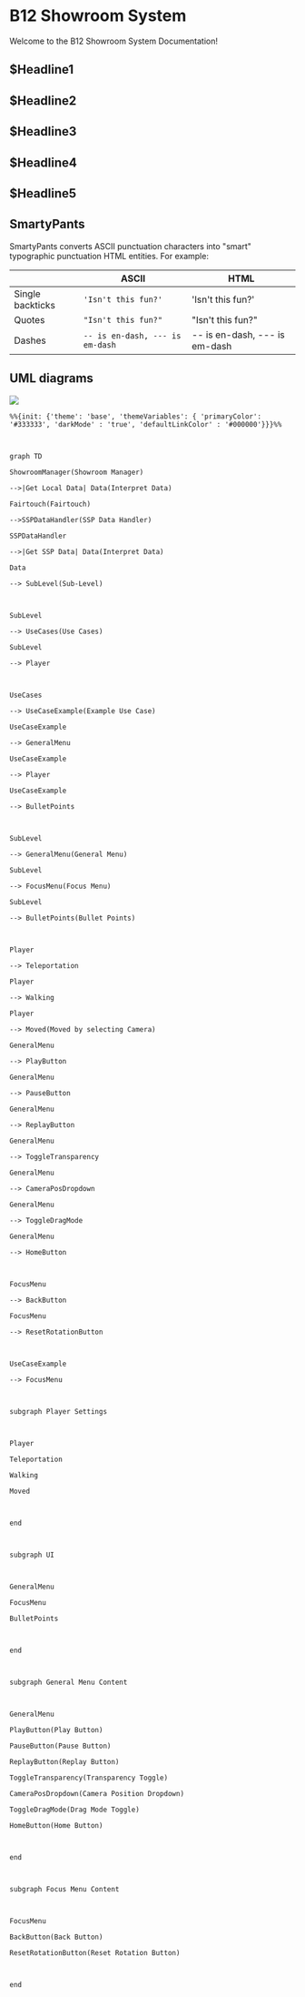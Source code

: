 # B12 Showroom System

Welcome to the B12 Showroom System Documentation!


## $Headline1

## $Headline2

## $Headline3

## $Headline4

## $Headline5


## SmartyPants

SmartyPants converts ASCII punctuation characters into "smart" typographic punctuation HTML entities. For example:

|                |ASCII                          |HTML                         |
|----------------|-------------------------------|-----------------------------|
|Single backticks|`'Isn't this fun?'`            |'Isn't this fun?'            |
|Quotes          |`"Isn't this fun?"`            |"Isn't this fun?"            |
|Dashes          |`-- is en-dash, --- is em-dash`|-- is en-dash, --- is em-dash|

## UML diagrams


![](https://raw.githubusercontent.com/Niko-Becker-B12/B12-Showroom-System/6603e173622addeb0aa187db13d035104640565e/Documentation%7E/com.b12.showroom.systemArchitecture.svg)



```mermaid
%%{init: {'theme': 'base', 'themeVariables': { 'primaryColor': '#333333', 'darkMode' : 'true', 'defaultLinkColor' : '#000000'}}}%%

  

graph TD

ShowroomManager(Showroom Manager)

-->|Get Local Data| Data(Interpret Data)

Fairtouch(Fairtouch)

-->SSPDataHandler(SSP Data Handler)

SSPDataHandler

-->|Get SSP Data| Data(Interpret Data)

Data

--> SubLevel(Sub-Level)

  

SubLevel

--> UseCases(Use Cases)

SubLevel

--> Player

  

UseCases

--> UseCaseExample(Example Use Case)

UseCaseExample

--> GeneralMenu

UseCaseExample

--> Player

UseCaseExample

--> BulletPoints

  

SubLevel

--> GeneralMenu(General Menu)

SubLevel

--> FocusMenu(Focus Menu)

SubLevel

--> BulletPoints(Bullet Points)

  

Player

--> Teleportation

Player

--> Walking

Player

--> Moved(Moved by selecting Camera)

GeneralMenu

--> PlayButton

GeneralMenu

--> PauseButton

GeneralMenu

--> ReplayButton

GeneralMenu

--> ToggleTransparency

GeneralMenu

--> CameraPosDropdown

GeneralMenu

--> ToggleDragMode

GeneralMenu

--> HomeButton

  

FocusMenu

--> BackButton

FocusMenu

--> ResetRotationButton

  

UseCaseExample

--> FocusMenu

  

subgraph Player Settings

  

Player

Teleportation

Walking

Moved

  

end

  

subgraph UI

  

GeneralMenu

FocusMenu

BulletPoints

  

end

  

subgraph General Menu Content

  

GeneralMenu

PlayButton(Play Button)

PauseButton(Pause Button)

ReplayButton(Replay Button)

ToggleTransparency(Transparency Toggle)

CameraPosDropdown(Camera Position Dropdown)

ToggleDragMode(Drag Mode Toggle)

HomeButton(Home Button)

  

end

  

subgraph Focus Menu Content

  

FocusMenu

BackButton(Back Button)

ResetRotationButton(Reset Rotation Button)

  

end
```

